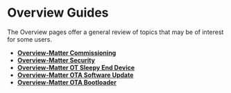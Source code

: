 # Overview Guides

The Overview pages offer a general review of topics that may be of interest for some
users. 

- [**Overview-Matter Commissioning**](COMMISSIONING.md)
- [**Overview-Matter Security**](SECURITY.md)
- [**Overview-Matter OT Sleepy End Device**](OT_SLEEPY_END_DEVICE.md)
- [**Overview-Matter OTA Software Update**](OTA_SOFTWARE_UPDATE.md)
- [**Overview-Matter OTA Bootloader**](OTA_BOOTLOADER.md)
